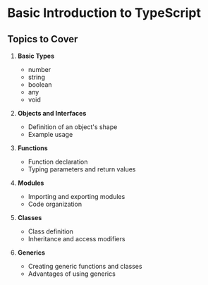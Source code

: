 # Basic Introduction to TypeScript

## Topics to Cover

1. **Basic Types**
   - number
   - string
   - boolean
   - any
   - void

2. **Objects and Interfaces**
   - Definition of an object's shape
   - Example usage

3. **Functions**
   - Function declaration
   - Typing parameters and return values

4. **Modules**
   - Importing and exporting modules
   - Code organization

5. **Classes**
   - Class definition
   - Inheritance and access modifiers

6. **Generics**
   - Creating generic functions and classes
   - Advantages of using generics
